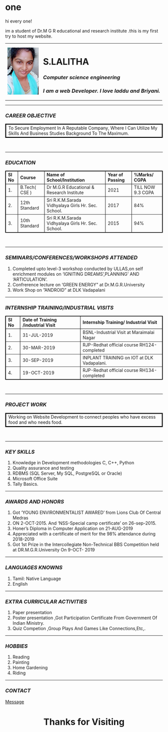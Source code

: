 # one

hi every one!

im a student of Dr.M G R educational and research institute .this is my first try to host my website.
<!DOCTYPE html>
<html>
<head>
<meta charset="utf-8">
<title>MY WEBSITE</title>
</head>
<body>
<table cellspacing="40">
<tr> <td>
<img src="papa.jpg.png" alt="S.LALITHA BE-CSE" width="100" height="150">
</td>
<td>
<h1><strong>S.LALITHA</strong></h1>
<h3><i>Computer science engineering</i></h3>
<h3><i>I am a web Developer. I love laddu and Briyani.</i></h3>
</td>
</tr>
</table>
<hr>
<h3><em>CAREER OBJECTIVE</em></h3>
<center>
<table border='2' bordercolor="black" >
<td>
To Secure Employment In A Reputable Company, Where I Can Utilize My Skills And Business Studies 
Background To The Maximum. 
</td>
</table>
</center><br>
<hr>
<h3><em>EDUCATION</em></h3><center>
<table border='1' cellspacing="10"  bordercolor="black" >
<thead>
<tr>
<td><strong>Sl No </strong></td>
<td><strong>Course</strong></td>
<td><strong>Name of School/Institution </strong></td>
<td><strong>Year of Passing</strong> </td>
<td><strong>%Marks/ CGPA</strong> </td>
</tr>
</thead>
<tbody>
<tr>
<td>1.</td>
<td>B.Tech( CSE ) </td>
<td>Dr M.G.R Educational & Research Institute </td>
<td>2021 </td>
<td>TILL NOW 9.3 CGPA</td>
</tr>

<tr>
<td>2.</td>
<td>12th Standard </td>
<td>Sri R.K.M.Sarada Vidhyalaya Girls Hr. Sec. School. </td>
<td>2017</td>
<td>84%</td>
</tr>

<tr>
<td>3.</td>
<td>10th Standard </td>
<td>Sri R.K.M.Sarada Vidhyalaya Girls Hr. Sec. School. </td>
<td>2015</td>
<td>94%</td>
</tr>
</tbody>
</table>
</center><br>
<hr>
<h3><em>SEMINARS/CONFERENCES/WORKSHOPS ATTENDED </em></h3>
<ol>
<li>Completed upto level-3 workshop conducted by ULLAS,on self enrichment modules
 on ‘IGNITING DREAMS’,PLANNING’ AND ‘ARTICULATION’. </li>
<li>Confrerence lecture on ‘GREEN ENERGY” at Dr.M.G.R.University </li>
<li>Work Shop on ”ANDROID” at DLK Vadapalani </li>
</ol>
<hr>
<h3><em> INTERNSHIP TRAINING/INDUSTRIAL VISITS </em></h3>
<center>
<table border='1' cellspacing="10"  bordercolor="black" >
<thead>
<tr><td><strong>Sl No </strong></td>
<td><strong>Date of Training /industrial Visit </strong></td>
<td><strong>Internship Training/ Industrial Visit </strong></td>
</tr></thead>
<tbody>
<tr><td>1.</td> 
<td>31-JUL-2019 </td>
<td>BSNL-Industrial Visit at Maraimalai Nagar </td>
</tr>

<tr><td>2.</td> 
<td>30-MAR-2019 </td>
<td>RJP-Redhat official course RH124- completed </td>
</tr>

<tr><td>3.</td> 
<td>30-SEP-2019 </td>
<td>INPLANT TRAINING on IOT at DLK Vadapalani. </td>
</tr>

<tr><td>4.</td> 
<td>19-OCT-2019 </td>
<td>RJP-Redhat official course RH134- completed </td>
</tr>

</tbody>
</table>
</center>
<br>
<hr>
<h3><em>PROJECT WORK</em></h3>
<center>
<table border='2' bordercolor="black" >
<tr><td>Working on Website Development to connect peoples who have excess food and who needs food. </td>
</tr>
</table>
</center>
<br><hr>

<h3><em>KEY SKILLS</em></h3>
<ol>
<li>Knowledge in Development methodologies  C, C++, Python </li>
<li>Quality assurance and testing </li>
<li>RDBMS (SQL Server, My SQL, PostgreSQL or Oracle) </li>
<li>Microsoft Office Suite </li>
<li>Tally Basics. </li>
</ol>
<hr>
<h3><em>AWARDS AND HONORS </em></h3>
<ol>
<li>Got ‘YOUNG ENVIRONMENTALIST AWARED’ from Lions Club Of Central Medras </li>
<li> ON 2-OCT-2015. And ‘NSS-Special camp certificate’ on 26-sep-2015. </li>
<li>Honer’s Diploma in Computer Application on 21-AUG-2019</li>
<li>Appreciated with a certificate of merit for the 98% attendance during 2018-2019</li>
<li> Got 1st Prize in the Intercollegiate Non-Technical BBS Competition held at DR.M.G.R.University 
On 9-OCT- 2019 </li>
</ol>
<hr>
<h3><em>LANGUAGES KNOWNS </em></h3>
<ol>
<li>Tamil: Native Language </li>
<li>English </li>
</ol>
<hr>

<h3><em>EXTRA CURRICULAR ACTIVITIES </em></h3>
<ol>
<li>Paper presentation </li>
<li>Poster presentation ,Got Participation Certificate From Government Of Indian Ministry. </li>
<li>Quiz Competion ,Group Plays And Games Like Connections,Etc,. </li>
</ol>
<hr>
<h3><em>HOBBIES</em></h3>
<ol>
<li>Reading</li>
<li>Painting</li>
<li>Home Gardening</li>
<li>Riding</li>
</ol>
<hr>
<h3><em>CONTACT</em></h3>
<a href="message.html"> Message </a>
<center><h1>Thanks for Visiting</h1><center><br><br><br><br>
</body>
</html> 
